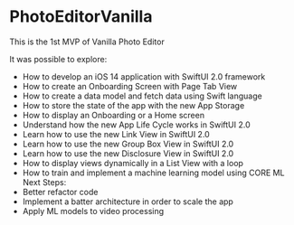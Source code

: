 # PhotoEditorVanilla

This is the 1st MVP of Vanilla Photo Editor

It was possible to explore:

* How to develop an iOS 14 application with SwiftUI 2.0 framework
* How to create an Onboarding Screen with Page Tab View
* How to create a data model and fetch data using Swift language
* How to store the state of the app with the new App Storage
* How to display an Onboarding or a Home screen
* Understand how the new App Life Cycle works in SwiftUI 2.0
* Learn how to use the new Link View in SwiftUI 2.0
* Learn how to use the new Group Box View in SwiftUI 2.0
* Learn how to use the new Disclosure View in SwiftUI 2.0
* How to display views dynamically in a List View with a loop
* How to train and implement a machine learning model using CORE ML
Next Steps:
* Better refactor code
* Implement a batter architecture in order to scale the app
* Apply ML models to video processing
